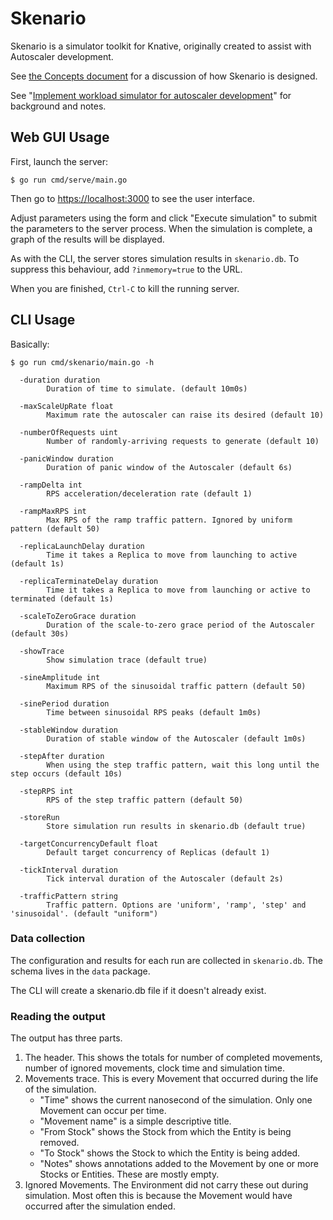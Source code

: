 # Skenario

Skenario is a simulator toolkit for Knative, originally created to assist
with Autoscaler development. 

See [the Concepts document](docs/concepts.md) for a discussion of how Skenario is designed.

See "[Implement workload simulator for autoscaler development](https://github.com/knative/serving/issues/1686)"
for background and notes. 

## Web GUI Usage

First, launch the server:

```
$ go run cmd/serve/main.go
```

Then go to [https://localhost:3000](https://localhost:3000) to see the user interface.

Adjust parameters using the form and click "Execute simulation" to submit the parameters to the server process.
When the simulation is complete, a graph of the results will be displayed.

As with the CLI, the server stores simulation results in `skenario.db`. To suppress this behaviour, add
`?inmemory=true` to the URL.

When you are finished, `Ctrl-C` to kill the running server.

## CLI Usage

Basically:

```
$ go run cmd/skenario/main.go -h

  -duration duration
        Duration of time to simulate. (default 10m0s)

  -maxScaleUpRate float
        Maximum rate the autoscaler can raise its desired (default 10)

  -numberOfRequests uint
        Number of randomly-arriving requests to generate (default 10)

  -panicWindow duration
        Duration of panic window of the Autoscaler (default 6s)

  -rampDelta int
        RPS acceleration/deceleration rate (default 1)

  -rampMaxRPS int
        Max RPS of the ramp traffic pattern. Ignored by uniform pattern (default 50)

  -replicaLaunchDelay duration
        Time it takes a Replica to move from launching to active (default 1s)

  -replicaTerminateDelay duration
        Time it takes a Replica to move from launching or active to terminated (default 1s)

  -scaleToZeroGrace duration
        Duration of the scale-to-zero grace period of the Autoscaler (default 30s)

  -showTrace
        Show simulation trace (default true)

  -sineAmplitude int
        Maximum RPS of the sinusoidal traffic pattern (default 50)

  -sinePeriod duration
        Time between sinusoidal RPS peaks (default 1m0s)

  -stableWindow duration
        Duration of stable window of the Autoscaler (default 1m0s)

  -stepAfter duration
        When using the step traffic pattern, wait this long until the step occurs (default 10s)

  -stepRPS int
        RPS of the step traffic pattern (default 50)

  -storeRun
        Store simulation run results in skenario.db (default true)

  -targetConcurrencyDefault float
        Default target concurrency of Replicas (default 1)

  -tickInterval duration
        Tick interval duration of the Autoscaler (default 2s)

  -trafficPattern string
        Traffic pattern. Options are 'uniform', 'ramp', 'step' and 'sinusoidal'. (default "uniform")
```

### Data collection

The configuration and results for each run are collected in `skenario.db`. The schema lives in the `data` package.

The CLI will create a skenario.db file if it doesn't already exist.

### Reading the output

The output has three parts.

1. The header. This shows the totals for number of completed movements, number of ignored movements, clock time and
   simulation time.
1. Movements trace. This is every Movement that occurred during the life of the simulation.
    * "Time" shows the current nanosecond of the simulation. Only one Movement can occur per time.
    * "Movement name" is a simple descriptive title.
    * "From Stock" shows the Stock from which the Entity is being removed.
    * "To Stock" shows the Stock to which the Entity is being added.
    * "Notes" shows annotations added to the Movement by one or more Stocks or Entities. These are mostly empty.
1. Ignored Movements. The Environment did not carry these out during simulation. Most often this is because the
   Movement would have occurred after the simulation ended.
